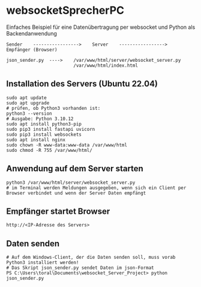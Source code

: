 # websocketSprecherPC
Einfaches Beispiel für eine Datenübertragung per websocket und Python als Backendanwendung
```
Sender    ----------------->    Server    ----------------->    Empfänger (Browser)
 
json_sender.py  ---->    /var/www/html/server/websocket_server.py
                         /var/www/html/index.html
```
## Installation des Servers (Ubuntu 22.04)
```
sudo apt update
sudo apt upgrade
# prüfen, ob Python3 vorhanden ist:
python3 --version
# Ausgabe: Python 3.10.12
sudo apt install python3-pip
sudo pip3 install fastapi uvicorn
sudo pip3 install websockets
sudo apt install nginx
sudo chown -R www-data:www-data /var/www/html
sudo chmod -R 755 /var/www/html/
```
## Anwendung auf dem Server starten
```
python3 /var/www/html/server/websocket_server.py
# im Terminal werden Meldungen ausgegeben, wenn sich ein Client per Browser verbindet und wenn der Server Daten empfängt
```
## Empfänger startet Browser
```
http://<IP-Adresse des Servers>
```
## Daten senden
```
# Auf dem Windows-Client, der die Daten senden soll, muss vorab Python3 installiert werden!
# Das Skript json_sender.py sendet Daten im json-Format
PS C:\Users\toral\Documents\websocket_Server_Project> python json_sender.py
```




